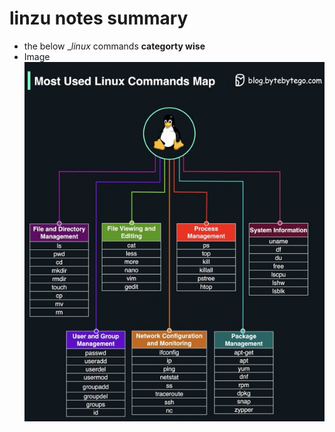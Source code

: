 # linzu notes summary

* the below __linux_ commands __categorty wise__
*  Image ![linux commands images](./Images/linux-comamnds.jpg)

